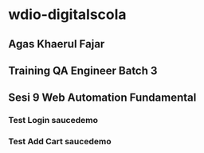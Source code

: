 # wdio-digitalscola

## Agas Khaerul Fajar
## Training QA Engineer Batch 3
## Sesi 9 Web Automation Fundamental

### Test Login saucedemo
### Test Add Cart saucedemo